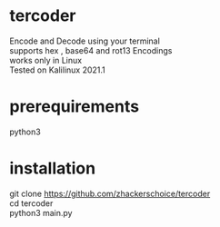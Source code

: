 # tercoder
Encode and Decode using your terminal <br>
supports hex , base64 and rot13 Encodings <br>
works only in Linux <br>
Tested on Kalilinux 2021.1 <br>
# prerequirements <br>
python3 <br>
# installation <br>
git clone https://github.com/zhackerschoice/tercoder <br>
cd tercoder <br>
python3 main.py <br>
